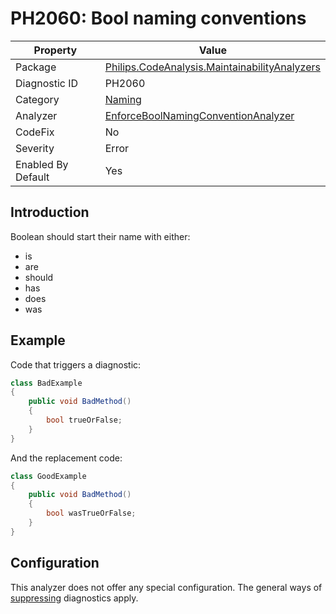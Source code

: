 # PH2060: Bool naming conventions

| Property | Value  |
|--|--|
| Package | [Philips.CodeAnalysis.MaintainabilityAnalyzers](https://www.nuget.org/packages/Philips.CodeAnalysis.MaintainabilityAnalyzers) |
| Diagnostic ID | PH2060 |
| Category  | [Naming](../Naming.md) |
| Analyzer | [EnforceBoolNamingConventionAnalyzer](https://github.com/philips-software/roslyn-analyzers/blob/main/Philips.CodeAnalysis.MaintainabilityAnalyzers/Naming/EnforceBoolNamingConventionAnalyzer.cs)
| CodeFix  | No |
| Severity | Error |
| Enabled By Default | Yes |

## Introduction

Boolean should start their name with either:
* is
* are
* should
* has
* does
* was

## Example

Code that triggers a diagnostic:
``` cs
class BadExample
{
    public void BadMethod()
    {
        bool trueOrFalse;
    }
}

```

And the replacement code:
``` cs
class GoodExample
{
    public void BadMethod()
    {
        bool wasTrueOrFalse;
    }
}

```

## Configuration

This analyzer does not offer any special configuration. The general ways of [suppressing](https://learn.microsoft.com/en-us/dotnet/fundamentals/code-analysis/suppress-warnings) diagnostics apply.

